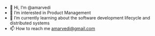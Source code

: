 - 👋 Hi, I’m @amarvedi
- 👀 I’m interested in Product Management
- 🌱 I’m currently learning about the software development lifecycle and distributed systems 
- 📫 How to reach me amarvedi@gmail.com

<!---
amarvedi/amarvedi is a ✨ special ✨ repository because its `README.md` (this file) appears on your GitHub profile.
You can click the Preview link to take a look at your changes.
--->
